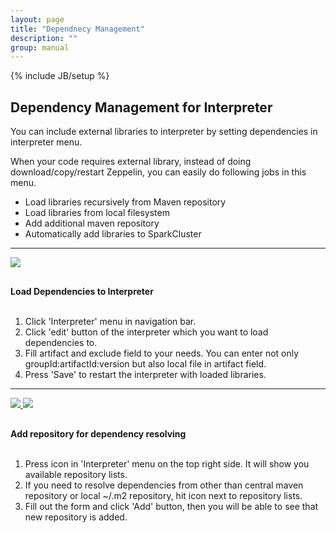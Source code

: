 ```yaml
---
layout: page
title: "Dependnecy Management"
description: ""
group: manual
---
```

<!--
Licensed under the Apache License, Version 2.0 (the "License");
you may not use this file except in compliance with the License.
You may obtain a copy of the License at

http://www.apache.org/licenses/LICENSE-2.0

Unless required by applicable law or agreed to in writing, software
distributed under the License is distributed on an "AS IS" BASIS,
WITHOUT WARRANTIES OR CONDITIONS OF ANY KIND, either express or implied.
See the License for the specific language governing permissions and
limitations under the License.
-->
{% include JB/setup %}

## Dependency Management for Interpreter

You can include external libraries to interpreter by setting dependencies in interpreter menu.

When your code requires external library, instead of doing download/copy/restart Zeppelin, you can easily do following jobs in this menu.

 * Load libraries recursively from Maven repository
 * Load libraries from local filesystem
 * Add additional maven repository
 * Automatically add libraries to SparkCluster

<hr>
<div class="row">
	<div class="col-md-6">
		<a data-lightbox="compiler" href="{{BASE_PATH}}/assets/themes/zeppelin/img/docs-img/interpreter-dependency-loading.png">
		  <img class="img-responsive" src="{{BASE_PATH}}/assets/themes/zeppelin/img/docs-img/interpreter-dependency-loading.png" />
		</a>
	</div>
	<div class="col-md-6" style="padding-top:30px">
	  <b> Load Dependencies to Interpreter </b>
	  <br /><br />
	  <ol>
		  <li> Click 'Interpreter' menu in navigation bar. </li>
		  <li> Click 'edit' button of the interpreter which you want to load dependencies to. </li>
		  <li> Fill artifact and exclude field to your needs.
		       You can enter not only groupId:artifactId:version but also local file in artifact field. </li>
		  <li> Press 'Save' to restart the interpreter with loaded libraries. </li>
		</ol>
	</div>
</div>
<hr>
<div class="row">
	<div class="col-md-6">
		<a data-lightbox="compiler" href="{{BASE_PATH}}/assets/themes/zeppelin/img/docs-img/interpreter-add-repo1.png">
    	<img class="img-responsive" src="{{BASE_PATH}}/assets/themes/zeppelin/img/docs-img/interpreter-add-repo1.png" />
    </a>
		<a data-lightbox="compiler" href="{{BASE_PATH}}/assets/themes/zeppelin/img/docs-img/interpreter-add-repo2.png">
			<img class="img-responsive" src="{{BASE_PATH}}/assets/themes/zeppelin/img/docs-img/interpreter-add-repo2.png" />
    </a>
	</div>
	<div class="col-md-6" style="padding-top:30px">
  	<b> Add repository for dependency resolving </b>
  	<br /><br />
  	<ol>
  		<li> Press <i class="fa fa-cog"></i> icon in 'Interpreter' menu on the top right side.
  		     It will show you available repository lists.</li>
  	  <li> If you need to resolve dependencies from other than central maven repository or
  	       local ~/.m2 repository, hit <i class="fa fa-plus"></i> icon next to repository lists. </li>
  		<li> Fill out the form and click 'Add' button, then you will be able to see that new repository is added. </li>
  	</ol>
  </div>
</div>

